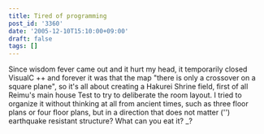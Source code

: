 ```yaml
---
title: Tired of programming
post_id: '3360'
date: '2005-12-10T15:10:00+09:00'
draft: false
tags: []
---
```


Since wisdom fever came out and it hurt my head, it temporarily closed VisualC ++ and forever it was that the map "there is only a crossover on a square plane", so it's all about creating a Hakurei Shrine field, first of all Reimu's main house Test to try to deliberate the room layout. I tried to organize it without thinking at all from ancient times, such as three floor plans or four floor plans, but in a direction that does not matter ('') earthquake resistant structure? What can you eat it? _?